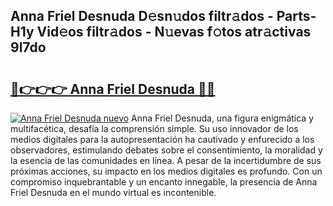 ## Anna Friel Desnuda D𝚎sn𝚞dos filtr𝚊dos - Parts-H1y Vid𝚎os filtr𝚊dos - N𝚞evas f𝚘tos atr𝚊ctivas 9l7do

# <h2><a href="http://mbdl74.tromn.icu/?c=Anna+Friel+Desnuda">🔗👉👉👉 Anna Friel Desnuda 🔗🔗</a></h2>

[![Anna Friel Desnuda nuevo](https://i.imgur.com/pEAQMta.gif)](http://mbdl74.tromn.icu/?c=Anna+Friel+Desnuda)
Anna Friel Desnuda, una figura enigmática y multifacética, desafía la comprensión simple. Su uso innovador de los medios digitales para la autopresentación ha cautivado y enfurecido a los observadores, estimulando debates sobre el consentimiento, la moralidad y la esencia de las comunidades en línea. A pesar de la incertidumbre de sus próximas acciones, su impacto en los medios digitales es profundo. Con un compromiso inquebrantable y un encanto innegable, la presencia de Anna Friel Desnuda en el mundo virtual es incontenible.
